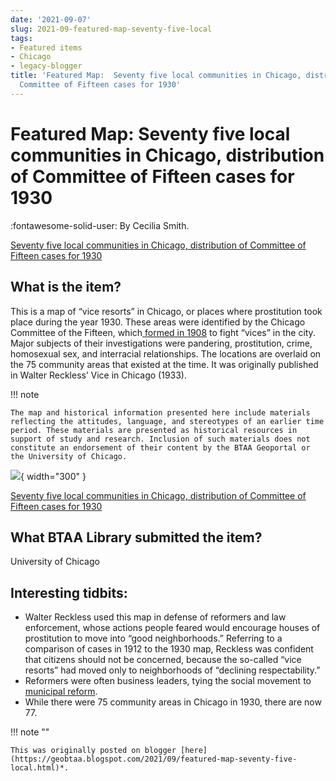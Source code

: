 ```yaml
---
date: '2021-09-07'
slug: 2021-09-featured-map-seventy-five-local
tags:
- Featured items
- Chicago
- legacy-blogger
title: 'Featured Map:  Seventy five local communities in Chicago, distribution of
  Committee of Fifteen cases for 1930'
---
```


# Featured Map:  Seventy five local communities in Chicago, distribution of Committee of Fifteen cases for 1930

:fontawesome-solid-user: By Cecilia Smith. 

[Seventy five local communities in Chicago, distribution of Committee of Fifteen cases for 1930](https://geo.btaa.org/catalog/F43a5d69e-4bdd-4b5d-b1ac-1c17f9317aa6&sa=D&sntz=1&usg=AFQjCNE7CZWxe-R8PVuiyOTcn4g2dwfIsg) 

## What is the item? 

This is a map of “vice resorts” in Chicago, or places where prostitution took place during the year 1930. These areas were identified by the Chicago Committee of the Fifteen, which[ ](https://www.lib.uchicago.edu/Fe/Fscrc/Ffindingaids/Fview.php%3Feadid%3DICU.SPCL.COMMITTEEOF15/6q%3D&sa=D&sntz=1&usg=AFQjCNFcbtEUcHJsP0cEHS98icnQI293ag)[formed in 1908](https://www.lib.uchicago.edu/Fe/Fscrc/Ffindingaids/Fview.php%3Feadid%3DICU.SPCL.COMMITTEEOF15/6q%3D&sa=D&sntz=1&usg=AFQjCNFcbtEUcHJsP0cEHS98icnQI293ag) to fight “vices” in the city. Major subjects of their investigations were pandering, prostitution, crime, homosexual sex, and interracial relationships. The locations are overlaid on the 75 community areas that existed at the time. It was originally published in Walter Reckless’ Vice in Chicago (1933). <!-- more --> 

!!! note 

	The map and historical information presented here include materials reflecting the attitudes, language, and stereotypes of an earlier time period. These materials are presented as historical resources in support of study and research. Inclusion of such materials does not constitute an endorsement of their content by the BTAA Geoportal or the University of Chicago. 

[![](https://blogger.googleusercontent.com/img/a/AVvXsEjtavtuMNpIdLw0uvqTtur5SuJXmq2N6tN9GXWCMeFDRgi0v84f4DX1nCcLzBMwpooHFMsfxQpXYBUa2Eq0IJDb-IMFYEyxbzRSF5JQfjpSAVEm-fN8L7H-IGlquGcpKAbE885Vcuec1_UmNy6nwIo3-51wPXLgLFVuuosybpDI0b8HF2UvRLonMKfyqg=w434-h640)](https://blogger.googleusercontent.com/img/a/AVvXsEjtavtuMNpIdLw0uvqTtur5SuJXmq2N6tN9GXWCMeFDRgi0v84f4DX1nCcLzBMwpooHFMsfxQpXYBUa2Eq0IJDb-IMFYEyxbzRSF5JQfjpSAVEm-fN8L7H-IGlquGcpKAbE885Vcuec1_UmNy6nwIo3-51wPXLgLFVuuosybpDI0b8HF2UvRLonMKfyqg=s1891){ width="300" }

[Seventy five local communities in Chicago, distribution of Committee of Fifteen cases for 1930](https://geo.btaa.org/catalog/F43a5d69e-4bdd-4b5d-b1ac-1c17f9317aa6&sa=D&sntz=1&usg=AFQjCNE7CZWxe-R8PVuiyOTcn4g2dwfIsg) 

## What BTAA Library submitted the item? 

University of Chicago 

## Interesting tidbits:

* Walter Reckless used this map in defense of reformers and law enforcement, whose actions people feared would encourage houses of prostitution to move into “good neighborhoods.” Referring to a comparison of cases in 1912 to the 1930 map, Reckless was confident that citizens should not be concerned, because the so-called “vice resorts” had moved only to neighborhoods of “declining respectability.”
* Reformers were often business leaders, tying the social movement to[ ](https://www.jstor.org/Fstable/F30015096%3Fseq%3D1&sa=D&sntz=1&usg=AFQjCNH9_v_RQ0avX9l_vHlYeWguJT5fNQ)[municipal reform](https://www.jstor.org/Fstable/F30015096%3Fseq%3D1&sa=D&sntz=1&usg=AFQjCNH9_v_RQ0avX9l_vHlYeWguJT5fNQ).
* While there were 75 community areas in Chicago in 1930, there are now 77.

!!! note ""

	This was originally posted on blogger [here](https://geobtaa.blogspot.com/2021/09/featured-map-seventy-five-local.html)*.

